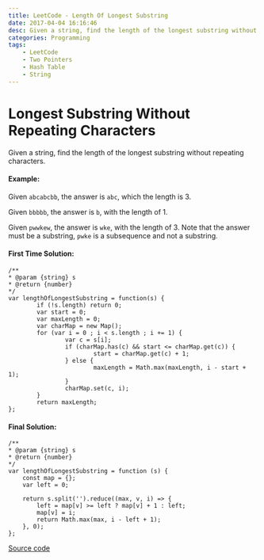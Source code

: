 ```yaml
---
title: LeetCode - Length Of Longest Substring
date: 2017-04-04 16:16:46
desc: Given a string, find the length of the longest substring without repeating characters.
categories: Programming
tags:
	- LeetCode
	- Two Pointers
	- Hash Table
	- String
---
```


# Longest Substring Without Repeating Characters

Given a string, find the length of the longest substring without repeating characters.

#### Example:

Given `abcabcbb`, the answer is `abc`, which the length is 3.

Given `bbbbb`, the answer is `b`, with the length of 1.

Given `pwwkew`, the answer is `wke`, with the length of 3. Note that the answer must be a substring, `pwke` is a subsequence and not a substring.

<!-- more -->

#### First Time Solution:

	/**
	* @param {string} s
	* @return {number}
	*/
	var lengthOfLongestSubstring = function(s) {
			if (!s.length) return 0;
			var start = 0;
			var maxLength = 0;
			var charMap = new Map();
			for (var i = 0 ; i < s.length ; i += 1) {
					var c = s[i];
					if (charMap.has(c) && start <= charMap.get(c)) {
							start = charMap.get(c) + 1;
					} else {
							maxLength = Math.max(maxLength, i - start + 1);
					}
					charMap.set(c, i);
			}
			return maxLength;
	};			

#### Final Solution:

	/**
	* @param {string} s
	* @return {number}
	*/
	var lengthOfLongestSubstring = function (s) {
		const map = {};
		var left = 0;

		return s.split('').reduce((max, v, i) => {
			left = map[v] >= left ? map[v] + 1 : left;
			map[v] = i;
			return Math.max(max, i - left + 1);
		}, 0);
	};

[Source code](https://github.com/RyHao/LeetCode/blob/master/src/lengthOfLongestSubstring.js "Source code")
